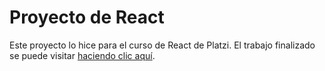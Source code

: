 # Proyecto de React 

Este proyecto lo hice para el curso de React de Platzi. El trabajo finalizado se puede visitar [haciendo clic aquí](https://gnzlplcs.github.io/react-project-platzi/).
